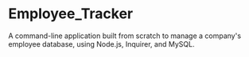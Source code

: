 # Employee_Tracker
A command-line application built from scratch to manage a company's employee database, using Node.js, Inquirer, and MySQL.
